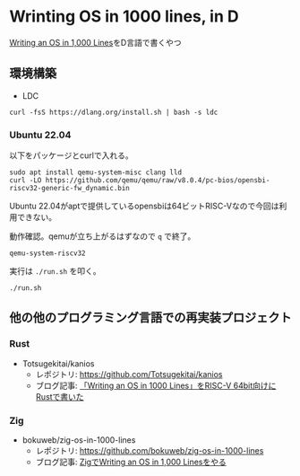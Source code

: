 # Wrinting OS in 1000 lines, in D

[Writing an OS in 1,000 Lines](https://operating-system-in-1000-lines.vercel.app/ja/welcome)をD言語で書くやつ

## 環境構築

- LDC

```console
curl -fsS https://dlang.org/install.sh | bash -s ldc
```

### Ubuntu 22.04

以下をパッケージとcurlで入れる。

```console
sudo apt install qemu-system-misc clang lld
curl -LO https://github.com/qemu/qemu/raw/v8.0.4/pc-bios/opensbi-riscv32-generic-fw_dynamic.bin
```

Ubuntu 22.04がaptで提供しているopensbiは64ビットRISC-Vなので今回は利用できない。

動作確認。qemuが立ち上がるはずなので `q` で終了。

```console
qemu-system-riscv32
```

実行は `./run.sh` を叩く。

```console
./run.sh
```

## 他の他のプログラミング言語での再実装プロジェクト

### Rust

- Totsugekitai/kanios
  - レポジトリ: https://github.com/Totsugekitai/kanios
  - ブログ記事: [「Writing an OS in 1000 Lines」をRISC-V 64bit向けにRustで書いた](https://hanazonochateau.net/posts/2023/09/05/operating-system-in-1000-lines-rs/)

### Zig

- bokuweb/zig-os-in-1000-lines
  - レポジトリ: https://github.com/bokuweb/zig-os-in-1000-lines
  - ブログ記事: [ZigでWriting an OS in 1,000 Linesをやる](https://bokuweb.github.io/undefined/articles/20231121.html)
